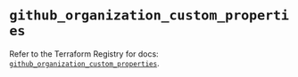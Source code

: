 # `github_organization_custom_properties`

Refer to the Terraform Registry for docs: [`github_organization_custom_properties`](https://registry.terraform.io/providers/integrations/github/6.7.1/docs/resources/organization_custom_properties).
